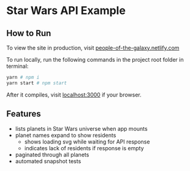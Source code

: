# Star Wars API Example

## How to Run

To view the site in production, visit [people-of-the-galaxy.netlify.com](https://people-of-the-galaxy.netlify.com)

To run locally, run the following commands in the project root folder in terminal:

```bash
yarn # npm i
yarn start # npm start
```

After it compiles, visit [localhost:3000](http://localhost:3000) if your browser.

## Features

- lists planets in Star Wars universe when app mounts
- planet names expand to show residents
  - shows loading svg while waiting for API response
  - indicates lack of residents if response is empty
- paginated through all planets
- automated snapshot tests
